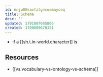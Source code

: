 ```yaml
---
id: nnju00kavfztgncoemaycoq
title: Schema
desc: ''
updated: 1701807085806
created: 1700889678151
---
```



- if a [[sh.t.in-world.character]] is 

## Resources

- [[vs.vocabulary-vs-ontology-vs-schema]]